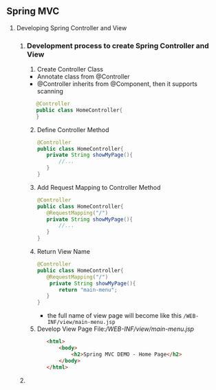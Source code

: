 ## Spring MVC

1. Developing Spring Controller and View
   1. ### Development process to create Spring Controller and View
      1. Create Controller Class
        - Annotate class from @Controller
        - @Controller inherits from @Component, then it supports scanning
         ```java
            @Controller
            public class HomeController{
            }  
         ```
      2. Define Controller Method
         ```java
         @Controller
         public class HomeController{
            private String showMyPage(){
                //...
            }
         }
         ```
      3. Add Request Mapping to Controller Method
         ```java
         @Controller
         public class HomeController{
            @RequestMapping("/")
            private String showMyPage(){
                //...
            }
         }
         ```
      4. Return View Name
         ```java
         @Controller
         public class HomeController{
            @RequestMapping("/")
             private String showMyPage(){
                return "main-menu";
            }
         }
         ```
         - the full name of view page will become like this ``/WEB-INF/view/main-menu.jsp``
      5. Develop View Page
         File:_/WEB-INF/view/main-menu.jsp_
         ```html
            <html>
                <body>
                    <h2>Spring MVC DEMO - Home Page</h2>
                </body>
            </html>
         ```
    2. 